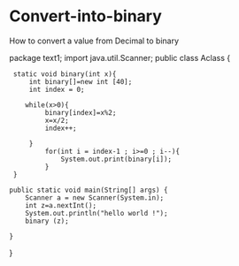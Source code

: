 # Convert-into-binary
How to convert a value from Decimal to binary

package text1;
import java.util.Scanner;
public class Aclass {

	 static void binary(int x){
		 int binary[]=new int [40];
		 int index = 0;
		 
		while(x>0){
			 binary[index]=x%2;
			 x=x/2;
			 index++;
			 
		 }
			 for(int i = index-1 ; i>=0 ; i--){
				 System.out.print(binary[i]);
			 }                                    
	 }
 
	public static void main(String[] args) {
		Scanner a = new Scanner(System.in);
		int z=a.nextInt();
		System.out.println("hello world !");
		binary (z);

	}

} 
